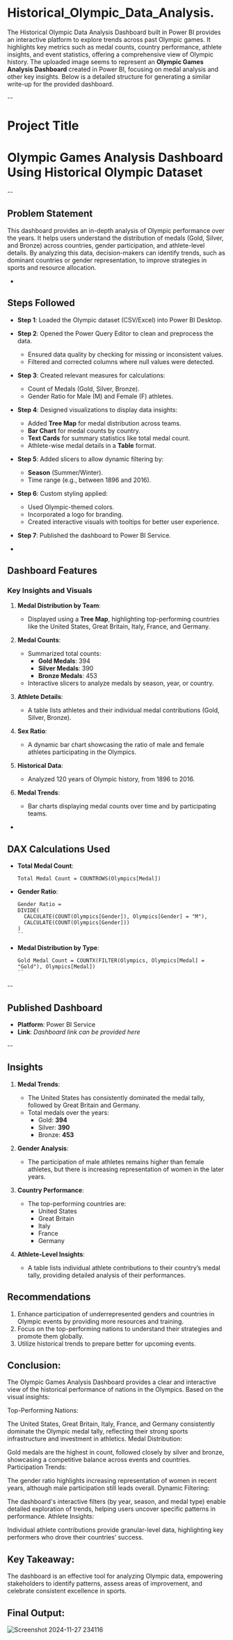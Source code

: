 # Historical_Olympic_Data_Analysis.
The Historical Olympic Data Analysis Dashboard built in Power BI provides an interactive platform to explore trends across past Olympic games. It highlights key metrics such as medal counts, country performance, athlete insights, and event statistics, offering a comprehensive view of Olympic history.
The uploaded image seems to represent an **Olympic Games Analysis Dashboard** created in Power BI, focusing on medal analysis and other key insights. Below is a detailed structure for generating a similar write-up for the provided dashboard.

--

# Project Title  

# Olympic Games Analysis Dashboard Using Historical Olympic Dataset

--

## Problem Statement  

This dashboard provides an in-depth analysis of Olympic performance over the years. It helps users understand the distribution of medals (Gold, Silver, and Bronze) across countries, gender participation, and athlete-level details. By analyzing this data, decision-makers can identify trends, such as dominant countries or gender representation, to improve strategies in sports and resource allocation.

-

## Steps Followed  

- **Step 1**: Loaded the Olympic dataset (CSV/Excel) into Power BI Desktop.
- **Step 2**: Opened the Power Query Editor to clean and preprocess the data.
  - Ensured data quality by checking for missing or inconsistent values.
  - Filtered and corrected columns where null values were detected.
- **Step 3**: Created relevant measures for calculations:
  - Count of Medals (Gold, Silver, Bronze).
  - Gender Ratio for Male (M) and Female (F) athletes.
- **Step 4**: Designed visualizations to display data insights:
  - Added **Tree Map** for medal distribution across teams.
  - **Bar Chart** for medal counts by country.
  - **Text Cards** for summary statistics like total medal count.
  - Athlete-wise medal details in a **Table** format.
- **Step 5**: Added slicers to allow dynamic filtering by:
  - **Season** (Summer/Winter).
  - Time range (e.g., between 1896 and 2016).
- **Step 6**: Custom styling applied:
  - Used Olympic-themed colors.
  - Incorporated a logo for branding.
  - Created interactive visuals with tooltips for better user experience.
- **Step 7**: Published the dashboard to Power BI Service.

-

## Dashboard Features  

### Key Insights and Visuals  

1. **Medal Distribution by Team**:
   - Displayed using a **Tree Map**, highlighting top-performing countries like the United States, Great Britain, Italy, France, and Germany.

2. **Medal Counts**:
   - Summarized total counts:
     - **Gold Medals**: 394  
     - **Silver Medals**: 390  
     - **Bronze Medals**: 453  
   - Interactive slicers to analyze medals by season, year, or country.

3. **Athlete Details**:
   - A table lists athletes and their individual medal contributions (Gold, Silver, Bronze).

4. **Sex Ratio**:
   - A dynamic bar chart showcasing the ratio of male and female athletes participating in the Olympics.

5. **Historical Data**:
   - Analyzed 120 years of Olympic history, from 1896 to 2016.

6. **Medal Trends**:
   - Bar charts displaying medal counts over time and by participating teams.

-

## DAX Calculations Used  

- **Total Medal Count**:
  ```DAX
  Total Medal Count = COUNTROWS(Olympics[Medal])
  ```
- **Gender Ratio**:
  ```DAX
  Gender Ratio = 
  DIVIDE(
    CALCULATE(COUNT(Olympics[Gender]), Olympics[Gender] = "M"),
    CALCULATE(COUNT(Olympics[Gender]))
  )
  ``
- **Medal Distribution by Type**:
  ```DAX
  Gold Medal Count = COUNTX(FILTER(Olympics, Olympics[Medal] = "Gold"), Olympics[Medal])
  ``

--

## Published Dashboard  

- **Platform**: Power BI Service
- **Link**: *Dashboard link can be provided here*

--

## Insights  

1. **Medal Trends**:
   - The United States has consistently dominated the medal tally, followed by Great Britain and Germany.
   - Total medals over the years:
     - Gold: **394**  
     - Silver: **390**  
     - Bronze: **453**  

2. **Gender Analysis**:
   - The participation of male athletes remains higher than female athletes, but there is increasing representation of women in the later years.

3. **Country Performance**:
   - The top-performing countries are:
     - United States
     - Great Britain
     - Italy
     - France
     - Germany

4. **Athlete-Level Insights**:
   - A table lists individual athlete contributions to their country’s medal tally, providing detailed analysis of their performances.


## Recommendations  

1. Enhance participation of underrepresented genders and countries in Olympic events by providing more resources and training.
2. Focus on the top-performing nations to understand their strategies and promote them globally.
3. Utilize historical trends to prepare better for upcoming events.

## Conclusion:

The Olympic Games Analysis Dashboard provides a clear and interactive view of the historical performance of nations in the Olympics. Based on the visual insights:

Top-Performing Nations:

The United States, Great Britain, Italy, France, and Germany consistently dominate the Olympic medal tally, reflecting their strong sports infrastructure and investment in athletics.
Medal Distribution:

Gold medals are the highest in count, followed closely by silver and bronze, showcasing a competitive balance across events and countries.
Participation Trends:

The gender ratio highlights increasing representation of women in recent years, although male participation still leads overall.
Dynamic Filtering:

The dashboard's interactive filters (by year, season, and medal type) enable detailed exploration of trends, helping users uncover specific patterns in performance.
Athlete Insights:

Individual athlete contributions provide granular-level data, highlighting key performers who drove their countries’ success.
## Key Takeaway:
The dashboard is an effective tool for analyzing Olympic data, empowering stakeholders to identify patterns, assess areas of improvement, and celebrate consistent excellence in sports.
## Final Output:
![Screenshot 2024-11-27 234116](https://github.com/user-attachments/assets/62577a79-bfa9-473d-9b80-2c5ce85f7ae0)


